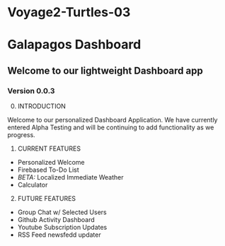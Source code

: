 # Voyage2-Turtles-03



<h1> Galapagos Dashboard </h1>

<h2>Welcome to our lightweight Dashboard app </h2>

<h3> <strong> Version 0.0.3 </strong> </h3>


0. INTRODUCTION

<p> Welcome to our personalized Dashboard Application. We have currently entered Alpha Testing
and will be continuing to add functionality as we progress. </p>


1. CURRENT FEATURES

<ul>
<li> Personalized Welcome </li>
<li> Firebased To-Do List </li>
<li> <em> BETA: </em> Localized Immediate Weather </li>
<li> Calculator </li>
</ul>

2. FUTURE FEATURES

<ul>
<li> Group Chat w/ Selected Users </li>
<li> Github Activity Dashboard </li>
<li> Youtube Subscription Updates </li>
<li> RSS Feed newsfedd updater </li>
